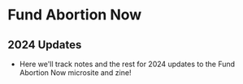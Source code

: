 # Fund Abortion Now
## 2024 Updates
* Here we'll track notes and the rest for 2024 updates to the Fund Abortion Now microsite and zine!